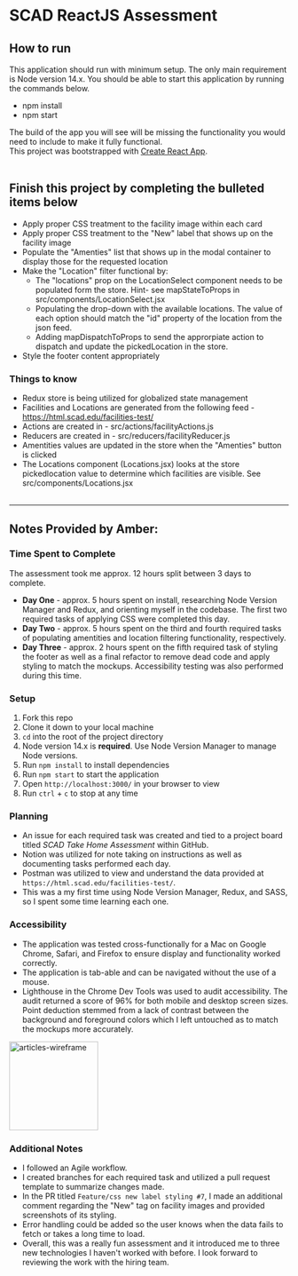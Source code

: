 # SCAD ReactJS Assessment

## How to run
This application should run with minimum setup. The only main requirement is Node version 14.x. You should be able to start this application by running the commands below.
- npm install
- npm start

The build of the app you will see will be missing the functionality you would need to include to make it fully functional.  
This project was bootstrapped with [Create React App](https://github.com/facebook/create-react-app).<br><br>   
## Finish this project by completing the bulleted items below
- Apply proper CSS treatment to the facility image within each card
- Apply proper CSS treatment to the "New" label that shows up on the facility image
- Populate the "Amenties" list that shows up in the modal container to display those for the requested location
- Make the "Location" filter functional by: 
  - The "locations" prop on the LocationSelect component needs to be populated form the store. Hint- see mapStateToProps in src/components/LocationSelect.jsx
  - Populating the drop-down with the available locations. The value of each option should match the "id" property of the location from the json feed.
  - Adding mapDispatchToProps to send the approrpiate action to dispatch and update the pickedLocation in the store.
- Style the footer content appropriately
### Things to know
- Redux store is being utilized for globalized state management
- Facilities and Locations are generated from the following feed - https://html.scad.edu/facilities-test/
- Actions are created in - src/actions/facilityActions.js
- Reducers are created in - src/reducers/facilityReducer.js
- Amentities values are updated in the store when the "Amenties" button is clicked
- The Locations component (Locations.jsx) looks at the store pickedlocation value to determine which facilities are visible. See src/components/Locations.jsx <br>  <br> 

*** 
## Notes Provided by Amber:

### Time Spent to Complete
The assessment took me approx. 12 hours split between 3 days to complete.
- **Day One** - approx. 5 hours spent on install, researching Node Version Manager and Redux, and orienting myself in the codebase. The first two required tasks of applying CSS were completed this day.
- **Day Two** - approx. 5 hours spent on the third and fourth required tasks of populating amentities and location filtering functionality, respectively.
- **Day Three** - approx. 2 hours spent on the fifth required task of styling the footer as well as a final refactor to remove dead code and apply styling to match the mockups. Accessibility testing was also performed during this time.

### Setup
1. Fork this repo
2. Clone it down to your local machine
3. `cd` into the root of the project directory
4. Node version 14.x is **required**. Use Node Version Manager to manage Node versions.
5. Run `npm install` to install dependencies
6. Run `npm start` to start the application
7. Open `http://localhost:3000/` in your browser to view
8. Run `ctrl` + `c` to stop at any time

### Planning
- An issue for each required task was created and tied to a project board titled *SCAD Take Home Assessment* within GitHub.
- Notion was utilized for note taking on instructions as well as documenting tasks performed each day.
- Postman was utilized to view and understand the data provided at `https://html.scad.edu/facilities-test/`.
- This was a my first time using Node Version Manager, Redux, and SASS, so I spent some time learning each one.

### Accessibility
- The application was tested cross-functionally for a Mac on Google Chrome, Safari, and Firefox to ensure display and functionality worked correctly.
- The application is tab-able and can be navigated without the use of a mouse.
- Lighthouse in the Chrome Dev Tools was used to audit accessibility. The audit returned a score of 96% for both mobile and desktop screen sizes. Point deduction stemmed from a lack of contrast between the background and foreground colors which I left untouched as to match the mockups more accurately.
<img width="160" alt="articles-wireframe" src="https://user-images.githubusercontent.com/99693359/209725806-72441894-cd29-4fcf-81a1-6683ffb4615a.png">

### Additional Notes
- I followed an Agile workflow.
- I created branches for each required task and utilized a pull request template to summarize changes made. 
- In the PR titled `Feature/css new label styling #7`, I made an additional comment regarding the "New" tag on facility images and provided screenshots of its styling.
- Error handling could be added so the user knows when the data fails to fetch or takes a long time to load.
- Overall, this was a really fun assessment and it introduced me to three new technologies I haven't worked with before. I look forward to reviewing the work with the hiring team.

